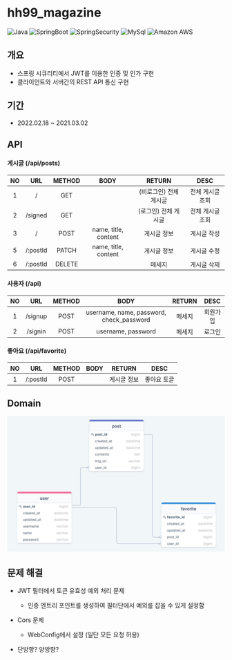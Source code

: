 # hh99_magazine

<p>
    <img alt="Java" src="https://img.shields.io/badge/-Java-007396?logo=Java"/>
    <img alt="SpringBoot" src="https://img.shields.io/badge/-Spring Boot-6DB33F?logo=Spring Boot&logoColor=white"/>
    <img alt="SpringSecurity" src="https://img.shields.io/badge/-Spring Security-6DB33F?logo=Spring Security&logoColor=white"/>
    <img alt="MySql" src="https://img.shields.io/badge/-MySql-4479A1?logo=MySql&logoColor=white"/>
    <img alt="Amazon AWS" src="https://img.shields.io/badge/-Amazon AWS-232F3E?logo=Amazon AWS&logoColor=white"/>
</p>

## 개요

- 스프링 시큐리티에서 JWT를 이용한 인증 및 인가 구현
- 클라이언트와 서버간의 REST API 통신 구현

## 기간

- 2022.02.18 ~ 2021.03.02

## API

#### 게시글 (/api/posts)

| NO  |    URL     | METHOD |                BODY                 |    RETURN     |   DESC    |
|:---:|:----------:|:------:|:-----------------------------------:|:-------------:|:---------:|
|  1  |     /      |  GET   |                                     | (비로그인) 전체 게시글 | 전체 게시글 조회 |
|  2  |  /signed   |  GET   |                                     | (로그인) 전체 게시글  | 전체 게시글 조회 |
|  3  |     /      |  POST  |        name, title, content         |    게시글 정보     |  게시글 작성   |
|  5  |  /:postId  | PATCH  |        name, title, content         |    게시글 정보     |  게시글 수정   |
|  6  |  /:postId  | DELETE |                                     |      메세지      |  게시글 삭제   |  

#### 사용자 (/api)

| NO  |   URL   | METHOD |                   BODY                   | RETURN | DESC |
|:---:|:-------:|:------:|:----------------------------------------:|:------:|:----:|
|  1  | /signup |  POST  | username, name, password, check_password |  메세지   | 회원가입 |
|  2  | /signin |  POST  |            username, password            |  메세지   | 로그인  |

#### 좋아요 (/api/favorite)

| NO  |   URL    | METHOD | BODY | RETURN |  DESC  |
|:---:|:--------:|:------:|:----:|:------:|:------:|
|  1  | /:postId |  POST  |      | 게시글 정보 | 좋아요 토글 |

## Domain

![domain](./img/domain.png)

## 문제 해결
- JWT 필터에서 토큰 유효성 예외 처리 문제 
  - 인증 엔트리 포인트를 생성하여 필터단에서 예외를 잡을 수 있게 설정함

- Cors 문제
  - WebConfig에서 설정 (일단 모든 요청 허용)

- 단방향? 양방향?
